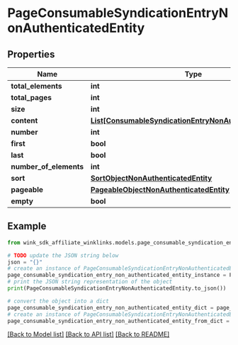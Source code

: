 # PageConsumableSyndicationEntryNonAuthenticatedEntity


## Properties

Name | Type | Description | Notes
------------ | ------------- | ------------- | -------------
**total_elements** | **int** |  | [optional] 
**total_pages** | **int** |  | [optional] 
**size** | **int** |  | [optional] 
**content** | [**List[ConsumableSyndicationEntryNonAuthenticatedEntity]**](ConsumableSyndicationEntryNonAuthenticatedEntity.md) |  | [optional] 
**number** | **int** |  | [optional] 
**first** | **bool** |  | [optional] 
**last** | **bool** |  | [optional] 
**number_of_elements** | **int** |  | [optional] 
**sort** | [**SortObjectNonAuthenticatedEntity**](SortObjectNonAuthenticatedEntity.md) |  | [optional] 
**pageable** | [**PageableObjectNonAuthenticatedEntity**](PageableObjectNonAuthenticatedEntity.md) |  | [optional] 
**empty** | **bool** |  | [optional] 

## Example

```python
from wink_sdk_affiliate_winklinks.models.page_consumable_syndication_entry_non_authenticated_entity import PageConsumableSyndicationEntryNonAuthenticatedEntity

# TODO update the JSON string below
json = "{}"
# create an instance of PageConsumableSyndicationEntryNonAuthenticatedEntity from a JSON string
page_consumable_syndication_entry_non_authenticated_entity_instance = PageConsumableSyndicationEntryNonAuthenticatedEntity.from_json(json)
# print the JSON string representation of the object
print(PageConsumableSyndicationEntryNonAuthenticatedEntity.to_json())

# convert the object into a dict
page_consumable_syndication_entry_non_authenticated_entity_dict = page_consumable_syndication_entry_non_authenticated_entity_instance.to_dict()
# create an instance of PageConsumableSyndicationEntryNonAuthenticatedEntity from a dict
page_consumable_syndication_entry_non_authenticated_entity_from_dict = PageConsumableSyndicationEntryNonAuthenticatedEntity.from_dict(page_consumable_syndication_entry_non_authenticated_entity_dict)
```
[[Back to Model list]](../README.md#documentation-for-models) [[Back to API list]](../README.md#documentation-for-api-endpoints) [[Back to README]](../README.md)


